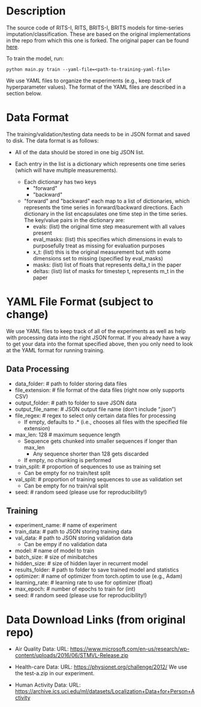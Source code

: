 # Description
The source code of RITS-I, RITS, BRITS-I, BRITS models for time-series imputation/classification. These are based on the original implementations in the repo from which this one is forked. The original paper can be found [here](https://arxiv.org/pdf/1805.10572.pdf).

To train the model, run:

`python main.py train --yaml-file=<path-to-training-yaml-file>`
   
We use YAML files to organize the experiments (e.g., keep track of hyperparameter values). The format of the YAML files are described in a section below.

# Data Format
The training/validation/testing data needs to be in JSON format and saved to disk.
The data format is as follows:

* All of the data should be stored in one big JSON list.

* Each entry in the list is a dictionary which represents one time series (which will have multiple measurements).
   * Each dictionary has two keys
      * "forward"
      * "backward"
   * "forward" and "backward" each map to a list of dictionaries, which represents the time series in forward/backward directions. Each dictionary in the list encapsulates one time step in the time series. The key/value pairs in the dictionary are:
      * evals: (list) the original time step measurement with all values present
      * eval_masks: (list) this specifies which dimensions in evals to purposefully treat as missing for evaluation purposes
      * x_t: (list) this is the original measurement but with some dimensions set to missing (specified by eval_masks)
      * masks: (list) list of floats that represents delta_t in the paper
      * deltas: (list) list of masks for timestep t, represents m_t in the paper
    
# YAML File Format (subject to change)
We use YAML files to keep track of all of the experiments as well as help with processing data into the right JSON format. If you already have a way to get your data into the format specified above, then you only need to look at the YAML format for running training.

## Data Processing
* data_folder: # path to folder storing data files  
* file_extension: # file format of the data files (right now only supports CSV)
* output_folder: # path to folder to save JSON data  
* output_file_name: # JSON output file name (don’t include “.json”)  
* file_regex:  # regex to select only certain data files for processing   
   * If empty, defaults to .*  (i.e., chooses all files with the specified file extension)
* max_len: 128 # maximum sequence length
   * Sequence gets chunked into smaller sequences if longer than max_len  
      * Any sequence shorter than 128 gets discarded  
   * If empty, no chunking is performed  
* train_split: # proportion of sequences to use as training set  
   * Can be empty for no train/test split  
* val_split: # proportion of training sequences to use as validation set  
   * Can be empty for no train/val split  
* seed: # random seed (please use for reproducibility!)  

## Training
* experiment_name: # name of experiment
* train_data: # path to JSON storing training data
* val_data: # path to JSON storing validation data
   * Can be empy if no validation data
* model: # name of model to train
* batch_size: # size of minibatches
* hidden_size: # size of hidden layer in recurrent model
* results_folder: # path to folder to save trained model and statistics
* optimizer: # name of optimizer from torch.optim to use (e.g., Adam)
* learning_rate: # learning rate to use for optimizer (float)
* max_epoch: # number of epochs to train for (int)
* seed: # random seed (please use for reproducibility!)


# Data Download Links (from original repo)

* Air Quality Data:
URL: https://www.microsoft.com/en-us/research/wp-content/uploads/2016/06/STMVL-Release.zip

* Health-care Data:
URL: https://physionet.org/challenge/2012/
We use the test-a.zip in our experiment.

* Human Activity Data:
URL: https://archive.ics.uci.edu/ml/datasets/Localization+Data+for+Person+Activity
